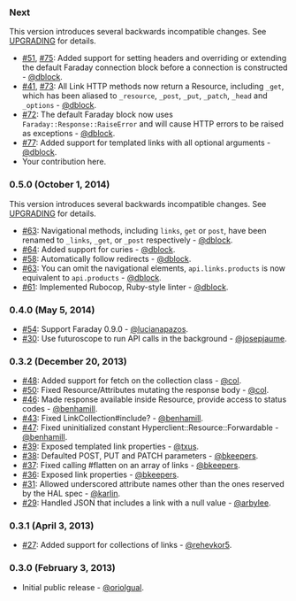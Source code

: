 ### Next

This version introduces several backwards incompatible changes. See [UPGRADING](UPGRADING.md) for details.

* [#51](https://github.com/codegram/hyperclient/issues/51), [#75](https://github.com/codegram/hyperclient/pull/75): Added support for setting headers and overriding or extending the default Faraday connection block before a connection is constructed - [@dblock](https://github.com/dblock).
* [#41](https://github.com/codegram/hyperclient/issues/41), [#73](https://github.com/codegram/hyperclient/pull/73): All Link HTTP methods now return a Resource, including `_get`, which has been aliased to `_resource`, `_post`, `_put`, `_patch`, `_head` and `_options` - [@dblock](https://github.com/dblock).
* [#72](https://github.com/codegram/hyperclient/pull/72): The default Faraday block now uses `Faraday::Response::RaiseError` and will cause HTTP errors to be raised as exceptions - [@dblock](https://github.com/dblock).
* [#77](https://github.com/codegram/hyperclient/pull/77): Added support for templated links with all optional arguments - [@dblock](https://github.com/dblock).
* Your contribution here.

### 0.5.0 (October 1, 2014)

This version introduces several backwards incompatible changes. See [UPGRADING](UPGRADING.md) for details.

* [#63](https://github.com/codegram/hyperclient/pull/63): Navigational methods, including `links`, `get` or `post`, have been renamed to `_links`, `_get`, or `_post` respectively - [@dblock](https://github.com/dblock).
* [#64](https://github.com/codegram/hyperclient/issues/64): Added support for curies - [@dblock](https://github.com/dblock).
* [#58](https://github.com/codegram/hyperclient/issues/58): Automatically follow redirects - [@dblock](https://github.com/dblock).
* [#63](https://github.com/codegram/hyperclient/pull/63): You can omit the navigational elements, `api.links.products` is now equivalent to `api.products` - [@dblock](https://github.com/dblock).
* [#61](https://github.com/codegram/hyperclient/pull/61): Implemented Rubocop, Ruby-style linter - [@dblock](https://github.com/dblock).

### 0.4.0 (May 5, 2014)

* [#54](https://github.com/codegram/hyperclient/pull/54): Support Faraday 0.9.0 - [@lucianapazos](https://github.com/lucianapazos).
* [#30](https://github.com/codegram/hyperclient/pull/30): Use futuroscope to run API calls in the background - [@josepjaume](https://github.com/josepjaume).

### 0.3.2 (December 20, 2013)

* [#48](https://github.com/codegram/hyperclient/pull/48): Added support for fetch on the collection class - [@col](https://github.com/col).
* [#50](https://github.com/codegram/hyperclient/pull/50): Fixed Resource/Attributes mutating the response body - [@col](https://github.com/col).
* [#46](https://github.com/codegram/hyperclient/pull/46): Made response available inside Resource, provide access to status codes - [@benhamill](https://github.com/benhamill).
* [#43](https://github.com/codegram/hyperclient/pull/43): Fixed LinkCollection#include? - [@benhamill](https://github.com/benhamill).
* [#47](https://github.com/codegram/hyperclient/pull/47): Fixed uninitialized constant Hyperclient::Resource::Forwardable - [@benhamill](https://github.com/benhamill).
* [#39](https://github.com/codegram/hyperclient/pull/39): Exposed templated link properties - [@txus](https://github.com/txus).
* [#38](https://github.com/codegram/hyperclient/pull/38): Defaulted POST, PUT and PATCH parameters - [@bkeepers](https://github.com/bkeepers).
* [#37](https://github.com/codegram/hyperclient/pull/37): Fixed calling #flatten on an array of links - [@bkeepers](https://github.com/bkeepers).
* [#36](https://github.com/codegram/hyperclient/pull/36): Exposed link properties - [@bkeepers](https://github.com/bkeepers).
* [#31](https://github.com/codegram/hyperclient/pull/31): Allowed underscored attribute names other than the ones reserved by the HAL spec - [@karlin](https://github.com/karlin).
* [#29](https://github.com/codegram/hyperclient/pull/29): Handled JSON that includes a link with a null value - [@arbylee](https://github.com/arbylee).

### 0.3.1 (April 3, 2013)

* [#27](https://github.com/codegram/hyperclient/pull/27): Added support for collections of links - [@rehevkor5](https://github.com/rehevkor5).

### 0.3.0 (February 3, 2013)

* Initial public release - [@oriolgual](https://github.com/oriolgual).
